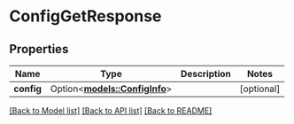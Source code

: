 # ConfigGetResponse

## Properties

Name | Type | Description | Notes
------------ | ------------- | ------------- | -------------
**config** | Option<[**models::ConfigInfo**](ConfigInfo.md)> |  | [optional]

[[Back to Model list]](../README.md#documentation-for-models) [[Back to API list]](../README.md#documentation-for-api-endpoints) [[Back to README]](../README.md)


